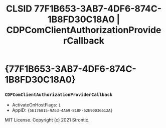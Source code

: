 ﻿---
title: "CLSID 77F1B653-3AB7-4DF6-874C-1B8FD30C18A0 | CDPComClientAuthorizationProviderCallback"
excerpt: What is COM-Object CLSID 77F1B653-3AB7-4DF6-874C-1B8FD30C18A0?
---

# {77F1B653-3AB7-4DF6-874C-1B8FD30C18A0}

### `CDPComClientAuthorizationProviderCallback`
* ActivateOnHostFlags: `1`
* AppID: `{5E176815-9A63-4A69-810F-62E90D36612A}`

MIT License. Copyright (c) 2021 Strontic.


